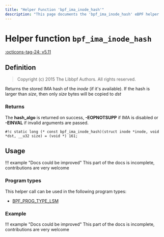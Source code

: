 ```yaml
---
title: "Helper Function 'bpf_ima_inode_hash'"
description: "This page documents the 'bpf_ima_inode_hash' eBPF helper function, including its defintion, usage, program types that can use it, and examples."
---
```

# Helper function `bpf_ima_inode_hash`

<!-- [FEATURE_TAG](bpf_ima_inode_hash) -->
[:octicons-tag-24: v5.11](https://github.com/torvalds/linux/commit/27672f0d280a3f286a410a8db2004f46ace72a17)
<!-- [/FEATURE_TAG] -->

## Definition

> Copyright (c) 2015 The Libbpf Authors. All rights reserved.


<!-- [HELPER_FUNC_DEF] -->
Returns the stored IMA hash of the _inode_ (if it's available). If the hash is larger than _size_, then only _size_ bytes will be copied to _dst_

### Returns

The **hash_algo** is returned on success, **-EOPNOTSUPP** if IMA is disabled or **-EINVAL** if invalid arguments are passed.

`#!c static long (* const bpf_ima_inode_hash)(struct inode *inode, void *dst, __u32 size) = (void *) 161;`
<!-- [/HELPER_FUNC_DEF] -->

## Usage

!!! example "Docs could be improved"
    This part of the docs is incomplete, contributions are very welcome

### Program types

This helper call can be used in the following program types:

<!-- DO NOT EDIT MANUALLY -->
<!-- [HELPER_FUNC_PROG_REF] -->
 * [BPF_PROG_TYPE_LSM](../program-type/BPF_PROG_TYPE_LSM.md)
<!-- [/HELPER_FUNC_PROG_REF] -->

### Example

!!! example "Docs could be improved"
    This part of the docs is incomplete, contributions are very welcome
